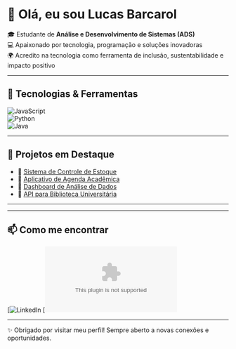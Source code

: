 # 👋 Olá, eu sou Lucas Barcarol  

🎓 Estudante de **Análise e Desenvolvimento de Sistemas (ADS)**  
💻 Apaixonado por tecnologia, programação e soluções inovadoras  
🌍 Acredito na tecnologia como ferramenta de inclusão, sustentabilidade e impacto positivo  

---

## 🚀 Tecnologias & Ferramentas

![JavaScript](https://img.shields.io/badge/JavaScript-F7DF1E?style=for-the-badge&logo=javascript&logoColor=black)  
![Python](https://img.shields.io/badge/Python-3776AB?style=for-the-badge&logo=python&logoColor=white)  
![Java](https://img.shields.io/badge/Java-007396?style=for-the-badge&logo=java&logoColor=white)  

---

## 📂 Projetos em Destaque

- 🔗 [Sistema de Controle de Estoque](https://github.com/seuusuario/estoque)  
- 🔗 [Aplicativo de Agenda Acadêmica](https://github.com/seuusuario/agenda)  
- 🔗 [Dashboard de Análise de Dados](https://github.com/seuusuario/dashboard)  
- 🔗 [API para Biblioteca Universitária](https://github.com/seuusuario/biblioteca-api)  

---

---

## 📫 Como me encontrar  

[![LinkedIn](www.linkedin.com/in/lucasbarcarol)
[![Email](Lucasbarcaol@gmail.com)

---
✨ Obrigado por visitar meu perfil! Sempre aberto a novas conexões e oportunidades.


